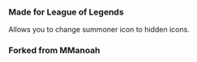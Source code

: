 ### Made for League of Legends
Allows you to change summoner icon to hidden icons.

### Forked from MManoah
